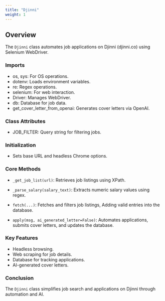 ```yaml
---
title: "Djinni"
weight: 1
---
```


## Overview

The `Djinni` class automates job applications on Djinni (djinni.co) using Selenium WebDriver.

### Imports

- os, sys: For OS operations.
- dotenv: Loads environment variables.
- re: Regex operations.
- selenium: For web interaction.
- Driver: Manages WebDriver.
- db: Database for job data.
- get_cover_letter_from_openai: Generates cover letters via OpenAI.

### Class Attributes

- JOB_FILTER: Query string for filtering jobs.

### Initialization

- Sets base URL and headless Chrome options.

### Core Methods

- `_get_job_list(url)`: Retrieves job listings using XPath.
  
- `_parse_salary(salary_text)`: Extracts numeric salary values using regex.
  
- `fetch(...)`: Fetches and filters job listings, Adding valid entries into the database.
  
- `apply(msg, ai_generated_letter=False)`: Automates applications, submits cover letters, and updates the database.

### Key Features

- Headless browsing.
- Web scraping for job details.
- Database for tracking applications.
- AI-generated cover letters.

### Conclusion

The `Djinni` class simplifies job search and applications on Djinni through automation and AI.
